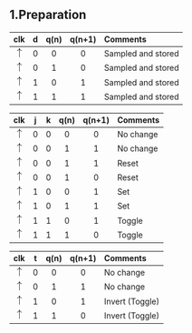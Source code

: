 ## 1.Preparation
<!--
\begin{align*}
    q_{n+1}^D =&~ \\
    q_{n+1}^{JK} =&\\
    q_{n+1}^T =&\\
\end{align*}-->

   | **clk** | **d** | **q(n)** | **q(n+1)** | **Comments** |
   | :-: | :-: | :-: | :-: | :-- |
   | ![rising](Images/eq_uparrow.png) | 0 | 0 | 0 | Sampled and stored |
   | ![rising](Images/eq_uparrow.png) | 0 | 1 | 0 | Sampled and stored |
   | ![rising](Images/eq_uparrow.png) | 1 | 0 | 1 | Sampled and stored |
   | ![rising](Images/eq_uparrow.png) | 1 | 1 | 1 | Sampled and stored |

   | **clk** | **j** | **k** | **q(n)** | **q(n+1)** | **Comments** |
   | :-: | :-: | :-: | :-: | :-: | :-- |
   | ![rising](Images/eq_uparrow.png) | 0 | 0 | 0 | 0 | No change |
   | ![rising](Images/eq_uparrow.png) | 0 | 0 | 1 | 1 | No change |
   | ![rising](Images/eq_uparrow.png) | 0 | 0 | 1 | 1 | Reset |
   | ![rising](Images/eq_uparrow.png) | 0 | 0 | 1 | 0 | Reset |
   | ![rising](Images/eq_uparrow.png) | 1 | 0 | 0 | 1 | Set |
   | ![rising](Images/eq_uparrow.png) | 1 | 0 | 1 | 1 | Set |
   | ![rising](Images/eq_uparrow.png) | 1 | 1 | 0 | 1 | Toggle |
   | ![rising](Images/eq_uparrow.png) | 1 | 1 | 1 | 0 | Toggle |

   | **clk** | **t** | **q(n)** | **q(n+1)** | **Comments** |
   | :-: | :-: | :-: | :-: | :-- |
   | ![rising](Images/eq_uparrow.png) | 0 | 0 | 0 | No change |
   | ![rising](Images/eq_uparrow.png) | 0 | 1 | 1 | No change |
   | ![rising](Images/eq_uparrow.png) | 1 | 0 | 1 | Invert (Toggle) |
   | ![rising](Images/eq_uparrow.png) | 1 | 1 | 0 | Invert (Toggle) |


<!--


## 2.D latch

**p_d_latch.vhdl**

```vhdl
library IEEE;
use IEEE.STD_LOGIC_1164.ALL;

entity d_latch is
  Port ( 
         en     : in std_logic;
         arst   : in std_logic;
         d      : in std_logic;
         q      : out std_logic;
         q_bar  : out std_logic
  
  );
end d_latch;

architecture Behavioral of d_latch is

begin

    p_d_latch : process (d, arst, en)
    begin
        if (arst = '1') then
            q <= '0';
            q_bar <= '1';
       
        elsif (en = '1') then
            q <= d;
            q_bar <= not d;   
        
        end if; 
          
    end process p_d_latch;  
     
end Behavioral;


```

**tb_d_latch.vhdl**

```vhdl

library IEEE;
use IEEE.STD_LOGIC_1164.ALL;

entity tb_d_latch is
 -- Port (  );
end tb_d_latch;

architecture Behavioral of tb_d_latch is
        signal s_en     :  std_logic;
        signal s_arst   :  std_logic;
        signal s_d      :  std_logic;
        signal s_q      :  std_logic;
        signal s_q_bar  :  std_logic;

begin
uut_d_latch: entity work.d_latch
    port map(
        en    => s_en,   
        arst  => s_arst, 
        d     => s_d,    
        q     => s_q,    
        q_bar => s_q_bar
);
p_reset_gen : process
    begin
        s_arst <= '0';
        wait for 12 ns;
        
        -- Reset activated
        s_arst <= '1';
        wait for 80 ns;
       
        
        s_arst <= '0';
        wait for 150 ns;
        
        -- Reset activated
        s_arst <= '1';
        wait for 60 ns;
       
        s_arst <= '0';
        wait;
    end process p_reset_gen;
    
    p_stimulus : process
    begin
        report "Stimulus process started" severity note;
            s_d <= '0';
            s_en <= '0';
            
            
            assert (s_q = '0')
            report "nesouhlasí" severity error;
            
            
            wait for 10ns;
            s_d <= '1';
            wait for 10ns;
            s_d <= '0';
            wait for 10ns;
            s_d <= '1';
            wait for 10ns;
            s_d <= '0';
            wait for 10ns;
            s_d <= '1';
            wait for 10ns;
            s_d <= '0';
            
            assert (s_q = '0' and s_q_bar = '1')
            report "nesouhlasí" severity error;
            
            
            s_en <= '1';

            wait for 10ns;
            s_d <= '1';
            wait for 10ns;
            s_d <= '0';
            wait for 10ns;
            s_d <= '1';
            wait for 10ns;
            s_d <= '0';
            wait for 10ns;
            s_d <= '1';
            wait for 10ns;
            s_d <= '0';
            
            s_en <= '0';
            
            
            wait for 10ns;
            s_d <= '1';
            wait for 10ns;
            s_d <= '0';
            wait for 10ns;
            s_d <= '1';
            wait for 10ns;
            s_d <= '0';
            wait for 10ns;
            s_d <= '1';
            wait for 10ns;
            s_d <= '0';    
            
            s_en <= '1';
            
            wait for 10ns;
            s_d <= '1';
            wait for 10ns;
            s_d <= '0';
            wait for 10ns;
            s_d <= '1';
            wait for 10ns;
            s_d <= '0';
            wait for 10ns;
            s_d <= '1';
            wait for 10ns;
            s_d <= '0'; 
            wait for 10ns;
            s_d <= '1';
            wait for 10ns;
            s_d <= '0';
            wait for 10ns;
            s_d <= '1';
            wait for 10ns;
            s_d <= '0';
            wait for 10ns;
            s_d <= '1';
            wait for 10ns;
            s_d <= '0'; 
    
    report "Stimulus process finished" severity note;
        wait;
    end process p_stimulus;

end Behavioral;
```
**SIMULACER PICO**

## 3.Flip Flops

**p_d_ff_arts**

```vhdl
library IEEE;
use IEEE.STD_LOGIC_1164.ALL;

-- Uncomment the following library declaration if using
-- arithmetic functions with Signed or Unsigned values
--use IEEE.NUMERIC_STD.ALL;

-- Uncomment the following library declaration if instantiating
-- any Xilinx leaf cells in this code.
--library UNISIM;
--use UNISIM.VComponents.all;

entity d_ff_arst is
  Port ( 
         clk     : in std_logic;
         arst   : in std_logic;
         d      : in std_logic;
         q      : out std_logic;
         q_bar  : out std_logic
         );
end d_ff_arst;

architecture Behavioral of d_ff_arst is

begin
     p_d_latch : process (arst, clk)
    begin
        if (arst = '1') then
            q <= '0';
            q_bar <= '1';
       
        elsif rising_edge(clk) then
            q <= d;
            q_bar <= not d;   
        
        end if; 
          
    end process p_d_latch;  

end Behavioral;
```

**p_d_ff_rts**

```vhdl
library IEEE;
use IEEE.STD_LOGIC_1164.ALL;

-- Uncomment the following library declaration if using
-- arithmetic functions with Signed or Unsigned values
--use IEEE.NUMERIC_STD.ALL;

-- Uncomment the following library declaration if instantiating
-- any Xilinx leaf cells in this code.
--library UNISIM;
--use UNISIM.VComponents.all;

entity d_ff_arst is
  Port ( 
         clk     : in std_logic;
         arst   : in std_logic;
         d      : in std_logic;
         q      : out std_logic;
         q_bar  : out std_logic
         );
end d_ff_arst;

architecture Behavioral of d_ff_arst is

begin
     p_d_latch : process (arst, clk)
    begin
        if (arst = '1') then
            q <= '0';
            q_bar <= '1';
       
        elsif rising_edge(clk) then
            q <= d;
            q_bar <= not d;   
        
        end if; 
          
    end process p_d_latch;  

end Behavioral;
```

**p_jk_ff_rst**

```vhdl
library IEEE;
use IEEE.STD_LOGIC_1164.ALL;

-- Uncomment the following library declaration if using
-- arithmetic functions with Signed or Unsigned values
--use IEEE.NUMERIC_STD.ALL;

-- Uncomment the following library declaration if instantiating
-- any Xilinx leaf cells in this code.
--library UNISIM;
--use UNISIM.VComponents.all;

entity jk_ff_rst is
  Port ( 
         clk    : in std_logic;
         rst    : in std_logic;
         j      : in std_logic;
         k      : in std_logic;
         q      : out std_logic;
         q_bar  : out std_logic
  );
end jk_ff_rst;

architecture Behavioral of jk_ff_rst is

    signal s_q : std_logic;

begin
 p_d_latch : process (clk)
    begin
        if rising_edge(clk) then
           
            if (rst = '1')then
                s_q <= '0';
            
            else
                
                if (j = '0' and k = '0')then
                    s_q <= s_q;
               
                elsif (j = '0' and k = '1')then  
                    s_q <= '0';
              
                elsif (j = '1' and k = '0')then 
                    s_q <= '1';
              
                elsif (j = '1' and k = '1')then  
                    s_q <= not s_q;                 
                
                end if;
             
            end if;
             
        end if; 
          
    end process p_d_latch; 

    q <= s_q;
    q_bar <= not s_q;

end Behavioral;
```

**p_t_ff_rst**

```vhdl
library IEEE;
use IEEE.STD_LOGIC_1164.ALL;

-- Uncomment the following library declaration if using
-- arithmetic functions with Signed or Unsigned values
--use IEEE.NUMERIC_STD.ALL;

-- Uncomment the following library declaration if instantiating
-- any Xilinx leaf cells in this code.
--library UNISIM;
--use UNISIM.VComponents.all;

entity t_ff_rst is
  Port ( 
         clk     : in std_logic;
         rst   : in std_logic;
         t      : in std_logic;
         q      : out std_logic;
         q_bar  : out std_logic
  );
end t_ff_rst;

architecture Behavioral of t_ff_rst is

    signal s_q : std_logic;

begin
 p_t_ff_rst : process (clk)
    begin
        if rising_edge(clk) then
           
            if (rst = '1')then
                s_q <= '0';
            
            else
                
                if (t = '0')then
                    s_q <= s_q;
               
                elsif (t = '1')then  
                    s_q <= not s_q;                 
                
                end if;
             
            end if;
             
        end if; 
          
    end process p_t_ff_rst; 

    q <= s_q;
    q_bar <= not s_q;


end Behavioral;
```


